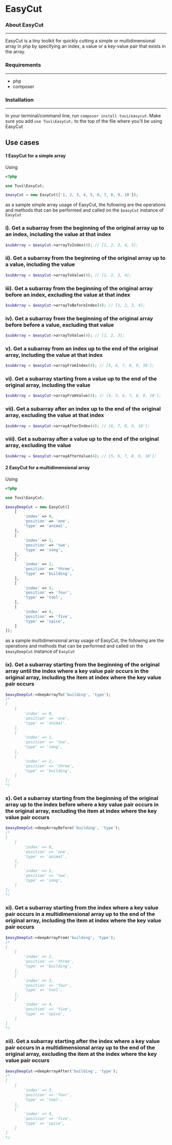 # EasyCut

### About EasyCut
---

EasyCut is a tiny toolkit for quickly cutting a simple or multidimensional array in php
by specifying an index, a value or a key-value pair that exists in the array. 

### Requirements
---
- php
- composer

### Installation
---
In your terminal/command line, run `composer install tuvi/easycut`. Make sure you add `use Tuvi\EasyCut;` to the top of the file where you'll be using EasyCut
## Use cases
#### 1 EasyCut for a simple array
Using
```php
<?php

use Tuvi\EasyCut;

$easyCut = new EasyCut(['1, 2, 3, 4, 5, 6, 7, 8, 9, 10']);
```
as a sample simple array usage of EasyCut, the following are the operations and methods that can be 
performed and called on the `$easyCut` instance of `EasyCut`
### i). Get a subarray from the beginning of the original array up to an index, including the value at that index
```php
$subArray = $easyCut->arrayToIndex(4); // [1, 2, 3, 4, 5];
```
### ii). Get a subarray from the beginning of the original array up to a value, including the value
```php
$subArray = $easyCut->arrayToValue(4); // [1, 2, 3, 4];
```
### iii). Get a subarray from the beginning of the original array before an index, excluding the value at that index
```php
$subArray = $easyCut->arrayToBeforeIndex(4); // [1, 2, 3, 4];
```
### iv). Get a subarray from the beginning of the original array before before a value, excluding that value
```php
$subArray = $easyCut->arrayToValue(4); // [1, 2, 3];
```
### v). Get a subarray from an index up to the end of the original array, including the value at that index
```php
$subArray = $easyCut->arrayFromIndex(4); // [5, 6, 7, 8, 9, 10'];
```
### vi). Get a subarray starting from a value up to the end of the original array, including the value
```php
$subArray = $easyCut->arrayFromValue(4); // [4, 5, 6, 7, 8, 9, 10'];
```
### vii). Get a subarray after an index up to the end of the original array, excluding the value at that index
```php
$subArray = $easyCut->arrayAfterIndex(4); // [6, 7, 8, 9, 10'];
```
### viii). Get a subarray after a value up to the end of the original array, excluding the value
```php
$subArray = $easyCut->arrayAfterValue(4); // [5, 6, 7, 8, 9, 10'];
```

#### 2 EasyCut for a multidimensional array

Using 
```php
<?php

use Tuvi\EasyCut;

$easyDeepCut = new EasyCut([
    [
        'index' => 0,
        'position' => 'one',
        'type' => 'animal',
    ],
    [
        'index' => 1,
        'position' => 'two',
        'type' => 'song',
    ],
    [
        'index' => 2,
        'position' => 'three',
        'type' => 'building',
    ],
    [
        'index' => 3,
        'position' => 'four',
        'type' => 'tool',
    ],
    [
        'index' => 4,
        'position' => 'five',
        'type' => 'spice',
    ]
]);
```
as a sample multidimensional array usage of EasyCut, the following are the operations and methods that can be 
performed and called on the `$easyDeepCut` instance of `EasyCut`

### ix). Get a subarray starting from the beginning of the original array until the index where a key value pair occurs in the original array, including the item at index where the key value pair occurs
```php
$easyDeepCut->deepArrayTo('building', 'type');
/* 
[
    [
        'index' => 0,
        'position' => 'one',
        'type' => 'animal',
    ],
    [
        'index' => 1,
        'position' => 'two',
        'type' => 'song',
    ],
    [
        'index' => 2,
        'position' => 'three',
        'type' => 'building',
    ]
];
*/
```
### x). Get a subarray starting from the beginning of the original array up to the index before where a key value pair occurs in the original array, excluding the item at index where the key value pair occurs
```php
$easyDeepCut->deepArrayBefore('building', 'type');
/* 
[
    [
        'index' => 0,
        'position' => 'one',
        'type' => 'animal',
    ],
    [
        'index' => 1,
        'position' => 'two',
        'type' => 'song',
    ]
];
*/
```
### xi). Get a subarray starting from the index where a key value pair occurs in a multidimensional array up to the end of the original array, including the item at index where the key value pair occurs
```php
$easyDeepCut->deepArrayFrom('building', 'type');
/*
[
    [
        'index' => 2,
        'position' => 'three',
        'type' => 'building',
    ],
    [
        'index' => 3,
        'position' => 'four',
        'type' => 'tool',
    ],
    [
        'index' => 4,
        'position' => 'five',
        'type' => 'spice',
    ]
]
*/
```
### xii). Get a subarray starting after the index where a key value pair occurs in a multidimensional array up to the end of the original array, excluding the item at the index where the key value pair occurs
```php
$easyDeepCut->deepArrayAfter('building', 'type');
/*
[
    [
        'index' => 3,
        'position' => 'four',
        'type' => 'tool',
    ],
    [
        'index' => 4,
        'position' => 'five',
        'type' => 'spice',
    ]
]
*/
```
